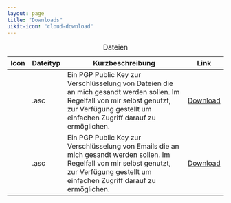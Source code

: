 ```yaml
---
layout: page
title: "Downloads"
uikit-icon: "cloud-download"
---
```


<table class="uk-table uk-table-small uk-table-justify">
    <caption>Dateien</caption>
    <thead>
        <tr>
            <th>Icon</th>
            <th>Dateityp</th>
            <th>Kurzbeschreibung</th>
            <th>Link</th>
        </tr>
    </thead>
    <tbody>
        <tr>
            <td><span uk-icon="unlock"></span></td>
            <td>.asc</td>
            <td>Ein PGP Public Key zur Verschlüsselung von Dateien die an mich gesandt werden sollen. Im Regelfall von mir selbst genutzt, zur Verfügung gestellt um einfachen Zugriff darauf zu ermöglichen.</td>
            <td><a href="/downloads/gpg-public-key-Files-for-Flowinho-(C47B8A38).asc">Download</a></td>
        </tr>
        <tr>
            <td><span uk-icon="unlock"></span></td>
            <td>.asc</td>
            <td>Ein PGP Public Key zur Verschlüsselung von Emails die an mich gesandt werden sollen. Im Regelfall von mir selbst genutzt, zur Verfügung gestellt um einfachen Zugriff darauf zu ermöglichen.</td>
            <td><a href="/downloads/gpg-public-key-contact-at-flowinho-(925854D4).asc">Download</a></td>
        </tr>
    </tbody>
</table>